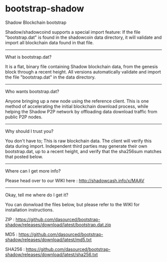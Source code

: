 # bootstrap-shadow
Shadow Blockchain bootstrap

Shadow/shadowcoind supports a special import feature: If the file "bootstrap.dat" is found in the shadowcoin data directory, it will validate and import all blockchain data found in that file.

----------------------
What is bootstrap.dat?

It is a flat, binary file containing Shadow blockchain data, from the genesis block through a recent height.
All versions automatically validate and import the file "bootstrap.dat" in the data directory.

------------------------
Who wants bootstrap.dat?

Anyone bringing up a new node using the reference client.  This is one method of accelerating the initial blockchain download process, while helping the Shadow P2P network by offloading data download traffic from public P2P nodes.

-----------------------
Why should I trust you?

You don't have to; This is raw blockchain data.  The client will verify this data during import.
Independent third parties may generate their own bootstrap.dat, up to a recent height, and verify that the sha256sum matches that posted below.  

-----------------------
Where can I get more info?

Please head over to our WIKI here : http://shadowcash.info/x/MAAV

-----------------------
Okay, tell me where do I get it?

You can donwload the files below, but please refer to the WIKI for installation instructions.

ZIP : https://github.com/dasourced/bootstrap-shadow/releases/download/latest/bootstrap.dat.zip

MD5 : https://github.com/dasourced/bootstrap-shadow/releases/download/latest/md5.txt

SHA256 : https://github.com/dasourced/bootstrap-shadow/releases/download/latest/sha256.txt
